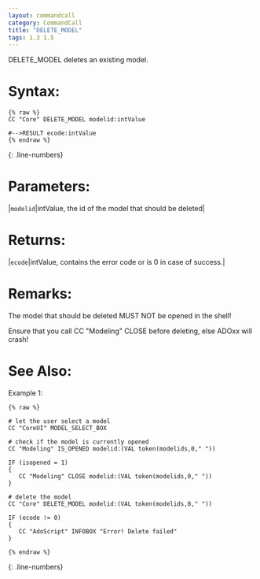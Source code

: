 ```yaml
---
layout: commandcall
category: CommandCall
title: "DELETE_MODEL"
tags: 1.3 1.5
---
```


DELETE_MODEL deletes an existing model.

# Syntax:  

```adoscript
{% raw %}
CC "Core" DELETE_MODEL modelid:intValue

#-->RESULT ecode:intValue
{% endraw %}
```
{: .line-numbers}

# Parameters:  

|`modelid`|intValue, the id of the model that should be deleted|

# Returns:  

|`ecode`|intValue, contains the error code or is 0 in case of success.|

# Remarks:

The model that should be deleted MUST NOT be opened in the shell!

Ensure that you call CC "Modeling" CLOSE before deleting, else ADOxx will crash!

# See Also:  



Example 1:

```adoscript
{% raw %}

# let the user select a model
CC "CoreUI" MODEL_SELECT_BOX 

# check if the model is currently opened
CC "Modeling" IS_OPENED modelid:(VAL token(modelids,0," "))

IF (isopened = 1)
{
   CC "Modeling" CLOSE modelid:(VAL token(modelids,0," "))
}

# delete the model
CC "Core" DELETE_MODEL modelid:(VAL token(modelids,0," "))

IF (ecode != 0)
{
   CC "AdoScript" INFOBOX "Error! Delete failed"
}

{% endraw %}
```
{: .line-numbers}

